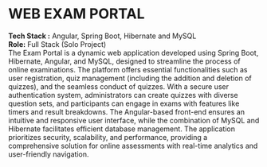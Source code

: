 # WEB EXAM PORTAL <br>
**Tech Stack :** Angular, Spring Boot, Hibernate and MySQL <br>
**Role:** Full Stack (Solo Project) <br>
The Exam Portal is a dynamic web application developed using Spring Boot, Hibernate, Angular, and MySQL, designed to streamline the process of online examinations. The platform offers essential functionalities such as user registration, quiz management (including the addition and deletion of quizzes), and the seamless conduct of quizzes. With a secure user authentication system, administrators can create quizzes with diverse question sets, and participants can engage in exams with features like timers and result breakdowns. The Angular-based front-end ensures an intuitive and responsive user interface, while the combination of MySQL and Hibernate facilitates efficient database management. The application prioritizes security, scalability, and performance, providing a comprehensive solution for online assessments with real-time analytics and user-friendly navigation.
 
